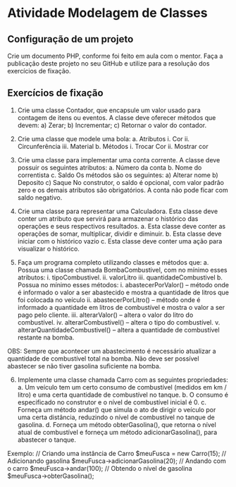 # Atividade Modelagem de Classes

## Configuração de um projeto

Crie um documento PHP, conforme foi feito em aula com o mentor. 
Faça a publicação deste projeto no seu GitHub e utilize para a resolução dos exercícios de fixação.

## Exercícios de fixação

1. Crie uma classe Contador, que encapsule um valor usado para
contagem de itens ou eventos. A classe deve oferecer métodos que
devem:
    a) Zerar;
    b) Incrementar;
    c) Retornar o valor do contador.


2. Crie uma classe que modele uma bola:
    a. Atributos
        i. Cor
        ii. Circunferência
        iii. Material
    b. Métodos
        i. Trocar Cor
        ii. Mostrar cor


3. Crie uma classe para implementar uma conta corrente. A classe
deve possuir os seguintes atributos:
    a. Número da conta
    b. Nome do correntista
    c. Saldo
Os métodos são os seguintes:
    a) Alterar nome
    b) Deposito
    c) Saque
No construtor, o saldo é opcional, com valor padrão zero e os
demais atributos são obrigatórios. A conta não pode ficar com saldo
negativo.


4. Crie uma classe para representar uma Calculadora. Esta classe
deve conter um atributo que servirá para armazenar o histórico das
operações e seus respectivos resultados.
    a. Esta classe deve conter as operações de somar, multiplicar,
dividir e diminuir.
    b. Esta classe deve iniciar com o histórico vazio
    c. Esta classe deve conter uma ação para visualizar o histórico.


5. Faça um programa completo utilizando classes e métodos que:
    a. Possua uma classe chamada BombaCombustivel, com no
mínimo esses atributos:
        i. tipoCombustivel.
        ii. valorLitro
        iii. quantidadeCombustivel
    b. Possua no mínimo esses métodos:
        i. abastecerPorValor() – método onde é informado o
valor a ser abastecido e mostra a quantidade de litros
que foi colocada no veículo
        ii. abastecerPorLitro() – método onde é informado a
quantidade em litros de combustível e mostra o valor a
ser pago pelo cliente.
        iii. alterarValor() – altera o valor do litro do combustível.
        iv. alterarCombustivel() – altera o tipo do combustível.
        v. alterarQuantidadeCombustivel() – altera a
quantidade de combustível restante na bomba.

OBS: Sempre que acontecer um abastecimento é necessário
atualizar a quantidade de combustível total na bomba. Não deve ser
possível abastecer se não tiver gasolina suficiente na bomba.


6. Implemente uma classe chamada Carro com as seguintes
propriedades:
    a. Um veículo tem um certo consumo de combustível (medidos
em km / litro) e uma certa quantidade de combustível no
tanque.
    b. O consumo é especificado no construtor e o nível de
combustível inicial é 0.
    c. Forneça um método andar() que simula o ato de dirigir o
veículo por uma certa distância, reduzindo o nível de
combustível no tanque de gasolina.
    d. Forneça um método obterGasolina(), que retorna o nível atual
de combustível e forneça um método adicionarGasolina(),
para abastecer o tanque.

Exemplo:
// Criando uma instância de Carro
$meuFusca = new Carro(15);
// Adicionando gasolina
$meuFusca->adicionarGasolina(20);
// Andando com o carro
$meuFusca->andar(100);
// Obtendo o nível de gasolina
$meuFusca->obterGasolina();


<!-- ## Resultados -->

<!-- ![exercicio01e02](https://github.com/lipemp/aulas_php/blob/main/atividade_pratica_01/images/exercicios01e02.jpg)
![exercicio03](https://github.com/lipemp/aulas_php/blob/main/atividade_pratica_01/images/exercicio03.jpg) -->